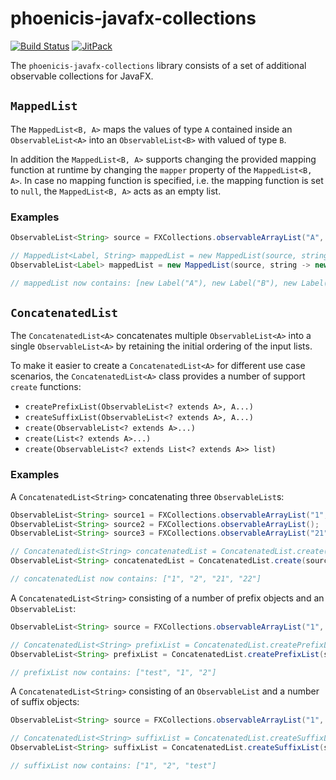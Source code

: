 # phoenicis-javafx-collections
[![Build Status](https://travis-ci.com/PhoenicisOrg/javafx-collections.svg?branch=master)](https://travis-ci.com/PhoenicisOrg/javafx-collections)
[![JitPack](https://jitpack.io/v/PhoenicisOrg/javafx-collections.svg)](https://jitpack.io/#PhoenicisOrg/javafx-collections)

The `phoenicis-javafx-collections` library consists of a set of additional observable collections for JavaFX.

## `MappedList`
The `MappedList<B, A>` maps the values of type `A` contained inside an `ObservableList<A>` into an `ObservableList<B>` with valued of type `B`.  

In addition the `MappedList<B, A>` supports changing the provided mapping function at runtime by changing the `mapper` property of the `MappedList<B, A>`.
In case no mapping function is specified, i.e. the mapping function is set to `null`, the `MappedList<B, A>` acts as an empty list.
 
### Examples
```java
ObservableList<String> source = FXCollections.observableArrayList("A", "B", "C");

// MappedList<Label, String> mappedList = new MappedList(source, string -> new Label(string));
ObservableList<Label> mappedList = new MappedList(source, string -> new Label(string));

// mappedList now contains: [new Label("A"), new Label("B"), new Label("C")]
```

## `ConcatenatedList`
The `ConcatenatedList<A>` concatenates multiple `ObservableList<A>` into a single `ObservableList<A>` by retaining the initial ordering of the input lists.

To make it easier to create a `ConcatenatedList<A>` for different use case scenarios, the `ConcatenatedList<A>` class provides a number of support `create` functions:  

* `createPrefixList(ObservableList<? extends A>, A...)`
* `createSuffixList(ObservableList<? extends A>, A...)`
* `create(ObservableList<? extends A>...)`
* `create(List<? extends A>...)`
* `create(ObservableList<? extends List<? extends A>> list)`

### Examples
A `ConcatenatedList<String>` concatenating three `ObservableList`s:

```java
ObservableList<String> source1 = FXCollections.observableArrayList("1", "2");
ObservableList<String> source2 = FXCollections.observableArrayList();
ObservableList<String> source3 = FXCollections.observableArrayList("21", "22");

// ConcatenatedList<String> concatenatedList = ConcatenatedList.create(source1, source2, source3);
ObservableList<String> concatenatedList = ConcatenatedList.create(source1, source2, source3);

// concatenatedList now contains: ["1", "2", "21", "22"]
```

A `ConcatenatedList<String>` consisting of a number of prefix objects and an `ObservableList`:
 
```java
ObservableList<String> source = FXCollections.observableArrayList("1", "2");

// ConcatenatedList<String> prefixList = ConcatenatedList.createPrefixList(source, "test");
ObservableList<String> prefixList = ConcatenatedList.createPrefixList(source, "test");

// prefixList now contains: ["test", "1", "2"]
```

A `ConcatenatedList<String>` consisting of an `ObservableList` and a number of suffix objects:
 
```java
ObservableList<String> source = FXCollections.observableArrayList("1", "2");

// ConcatenatedList<String> suffixList = ConcatenatedList.createSuffixList(source, "test");
ObservableList<String> suffixList = ConcatenatedList.createSuffixList(source, "test");

// suffixList now contains: ["1", "2", "test"]
```
